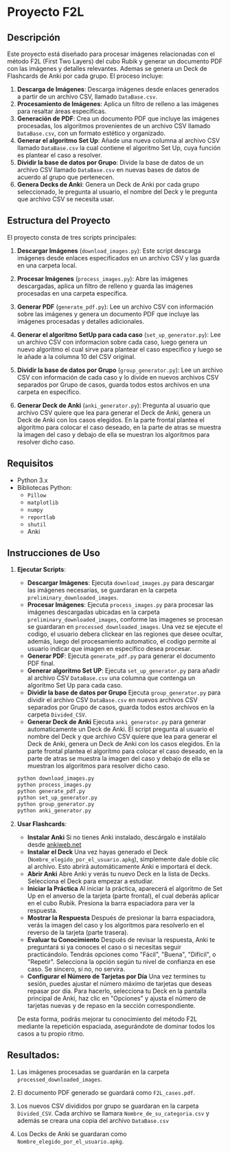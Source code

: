 # Proyecto F2L

## Descripción

Este proyecto está diseñado para procesar imágenes relacionadas con el método F2L (First Two Layers) del cubo Rubik y generar un documento PDF con las imágenes y detalles relevantes. Ademas se genera un Deck de Flashcards de Anki por cada grupo. El proceso incluye:

1. **Descarga de Imágenes**: Descarga imágenes desde enlaces generados a partir de un archivo CSV, llamado `DataBase.csv`.
2. **Procesamiento de Imágenes**: Aplica un filtro de relleno a las imágenes para resaltar áreas específicas.
3. **Generación de PDF**: Crea un documento PDF que incluye las imágenes procesadas, los algoritmos provenientes de un archivo CSV llamado `DataBase.csv`, con un formato estético y organizado.
4. **Generar el algoritmo Set Up**: Añade una nueva columna al archivo CSV llamado `DataBase.csv` la cual contiene el algoritmo Set Up, cuya función es plantear el caso a resolver.
5. **Dividir la base de datos por Grupo**: Divide la base de datos de un archivo CSV llamado `DataBase.csv` en  nuevas bases de datos de acuerdo al grupo que pertenecen.
6. **Genera Decks de Anki**: Genera un Deck de Anki por cada grupo seleccionado, le pregunta al usuario, el nombre del Deck y le pregunta que archivo CSV se necesita usar.

## Estructura del Proyecto

El proyecto consta de tres scripts principales:

1. **Descargar Imágenes** (`download_images.py`): Este script descarga imágenes desde enlaces especificados en un archivo CSV y las guarda en una carpeta local.

2. **Procesar Imágenes** (`process_images.py`): Abre las imágenes descargadas, aplica un filtro de relleno y guarda las imágenes procesadas en una carpeta específica.

3. **Generar PDF** (`generate_pdf.py`): Lee un archivo CSV con información sobre las imágenes y genera un documento PDF que incluye las imágenes procesadas y detalles adicionales.

4. **Generar el algoritmo SetUp para cada caso** (`set_up_generator.py`): Lee un archivo CSV con informacion sobre cada caso, luego genera un nuevo algoritmo el cual sirve para plantear el caso especifico y luego se le añade a la columna 10 del CSV original.

5. **Dividir la base de datos por Grupo** (`group_generator.py`): Lee un archivo CSV con información de cada caso y lo divide en nuevos archivos CSV separados por Grupo de casos, guarda todos estos archivos en una carpeta en especifico.

6. **Generar Deck de Anki** (`anki_generator.py`): Pregunta al usuario que archivo CSV quiere que lea para generar el Deck de Anki, genera un Deck de Anki con los casos elegidos. En la parte frontal plantea el algoritmo para colocar el caso deseado, en la parte de atras se muestra la imagen del caso y debajo de ella se muestran los algoritmos para resolver dicho caso. 

## Requisitos

- Python 3.x
- Bibliotecas Python:
  - `Pillow`
  - `matplotlib`
  - `numpy`
  - `reportlab`
  - `shutil`
  - Anki

## Instrucciones de Uso

1. **Ejecutar Scripts**:
   - **Descargar Imágenes**: Ejecuta `download_images.py` para descargar las imágenes necesarias, se guardaran en la carpeta `preliminary_downloaded_images`.
   - **Procesar Imágenes**: Ejecuta `process_images.py` para procesar las imágenes descargadas ubicadas en la carpeta `preliminary_downloaded_images`, conforme las imagenes se procesan se guardaran en `processed_downloaded_images`. Una vez se ejecute el codigo, el usuario debera clickear en las regiones que desee ocultar, además, luego del procesamiento automatico, el codigo permite al usuario indicar que imagen en especifico desea procesar.
   - **Generar PDF**: Ejecuta `generate_pdf.py` para generar el documento PDF final.
   - **Generar algoritmo Set UP**: Ejecuta `set_up_generator.py` para añadir al archivo CSV `DataBase.csv` una columna que contenga un algoritmo Set Up para cada caso.
   - **Dividir la base de datos por Grupo** Ejecuta `group_generator.py` para dividir el archivo CSV `DataBase.csv` en nuevos archivos CSV separados por Grupo de casos, guarda todos estos archivos en la carpeta `Divided_CSV`.
   - **Generar Deck de Anki** Ejecuta `anki_generator.py` para generar automaticamente un Deck de Anki. El script pregunta al usuario el nombre del Deck y que archivo CSV quiere que lea para generar el Deck de Anki, genera un Deck de Anki con los casos elegidos. En la parte frontal plantea el algoritmo para colocar el caso deseado, en la parte de atras se muestra la imagen del caso y debajo de ella se muestran los algoritmos para resolver dicho caso. 

   ```bash
   python download_images.py
   python process_images.py
   python generate_pdf.py
   python set_up_generator.py
   python group_generator.py
   python anki_generator.py
    ```
2. **Usar Flashcards**:
    - **Instalar Anki** Si no tienes Anki instalado, descárgalo e instálalo desde [ankiweb.net](https://apps.ankiweb.net/)
    - **Instalar el Deck** Una vez hayas generado el Deck (`Nombre_elegido_por_el_usuario.apkg`), simplemente dale doble clic al archivo. Esto abrirá automáticamente Anki e importará el deck.
    - **Abrir Anki** Abre Anki y verás tu nuevo Deck en la lista de Decks. Selecciona el Deck para empezar a estudiar.
    - **Iniciar la Práctica** Al iniciar la práctica, aparecerá el algoritmo de Set Up en el anverso de la tarjeta (parte frontal), el cual deberás aplicar en el cubo Rubik. Presiona la barra espaciadora para ver la respuesta.
    - **Mostrar la Respuesta** Después de presionar la barra espaciadora, verás la imagen del caso y los algoritmos para resolverlo en el reverso de la tarjeta (parte trasera).
    - **Evaluar tu Conocimiento** Después de revisar la respuesta, Anki te preguntará si ya conoces el caso o si necesitas seguir practicándolo. Tendrás opciones como "Fácil", "Buena", "Difícil", o "Repetir". Selecciona la opción según tu nivel de confianza en ese caso. Se sincero, si no, no servira.
    - **Configurar el Número de Tarjetas por Día** Una vez termines tu sesión, puedes ajustar el número máximo de tarjetas que deseas repasar por día. Para hacerlo, selecciona tu Deck en la pantalla principal de Anki, haz clic en "Opciones" y ajusta el número de tarjetas nuevas y de repaso en la sección correspondiente.

    De esta forma, podrás mejorar tu conocimiento del método F2L mediante la repetición espaciada, asegurándote de dominar todos los casos a tu propio ritmo.


## Resultados:

1. Las imágenes procesadas se guardarán en la carpeta `processed_downloaded_images`.

2. El documento PDF generado se guardará como `F2L_cases.pdf`.

3. Los nuevos CSV divididos por grupo se guardaran en la carpeta `Divided_CSV`. Cada archivo se llamara `Nombre_de_su_categoria.csv` y además se creara una copia del archivo `DataBase.csv`

4. Los Decks de Anki se guardaran como `Nombre_elegido_por_el_usuario.apkg`.

